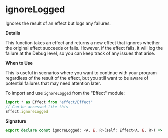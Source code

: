 # ignoreLogged

Ignores the result of an effect but logs any failures.

**Details**

This function takes an effect and returns a new effect that ignores whether
the original effect succeeds or fails. However, if the effect fails, it will
log the failure at the Debug level, so you can keep track of any issues that
arise.

**When to Use**

This is useful in scenarios where you want to continue with your program
regardless of the result of the effect, but you still want to be aware of
potential failures that may need attention later.

To import and use `ignoreLogged` from the "Effect" module:

```ts
import * as Effect from "effect/Effect"
// Can be accessed like this
Effect.ignoreLogged
```

**Signature**

```ts
export declare const ignoreLogged: <A, E, R>(self: Effect<A, E, R>) => Effect<void, never, R>
```
